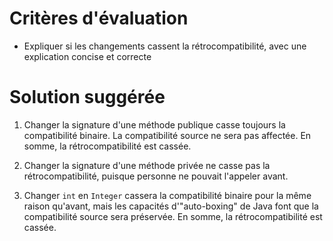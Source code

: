 # Critères d'évaluation

- Expliquer si les changements cassent la rétrocompatibilité, avec une explication concise et correcte

# Solution suggérée

1. Changer la signature d'une méthode publique casse toujours la compatibilité binaire.
   La compatibilité source ne sera pas affectée. En somme, la rétrocompatibilité est cassée.

2. Changer la signature d'une méthode privée ne casse pas la rétrocompatibilité, puisque personne ne pouvait l'appeler avant.

3. Changer `int` en `Integer` cassera la compatibilité binaire pour la même raison qu'avant, mais les capacités d'"auto-boxing"
   de Java font que la compatibilité source sera préservée. En somme, la rétrocompatibilité est cassée.
